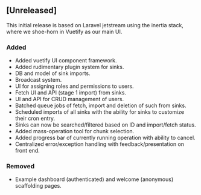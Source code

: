 ## [Unreleased]

This initial release is based on Laravel jetstream using the inertia
stack, where we shoe-horn in Vuetify as our main UI.

### Added
- Added vuetify UI component framework.
- Added rudimentary plugin system for sinks.
- DB and model of sink imports.
- Broadcast system.
- UI for assigning roles and permissions to users.
- Fetch UI and API (stage 1 import) from sinks.
- UI and API for CRUD management of users.
- Batched queue jobs of fetch, import and deletion of such from sinks.
- Scheduled imports of all sinks with the ability for sinks to
  customize their cron entry.
- Sinks can now be searched/filtered based on ID and import/fetch
  status.
- Added mass-operation tool for chunk selection.
- Added progress bar of currently running operation with ability to
  cancel.
- Centralized error/exception handling with feedback/presentation on
  front end.

### Removed
- Example dashboard (authenticated) and welcome (anonymous) scaffolding pages.
